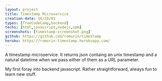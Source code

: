 ```yaml
---
layout: project
title: Timestamp Microservice
creation-date: 16/10/01
types: [freeCodeCamp,backend]
techs: [html,javascript,nodejs,npm]
screenshots: [timestamp-screenshot.png]
github: https://github.com/romorin/timestamp
heroku: https://romorin-timestamp.herokuapp.com/
---
```


A timestamp microservice. It returns json containg an unix timestamp and a natural datetime when we pass either of them as a URL parameter.

My first foray into backend javascript. Rather straightforward, always fun to learn new stuff.
